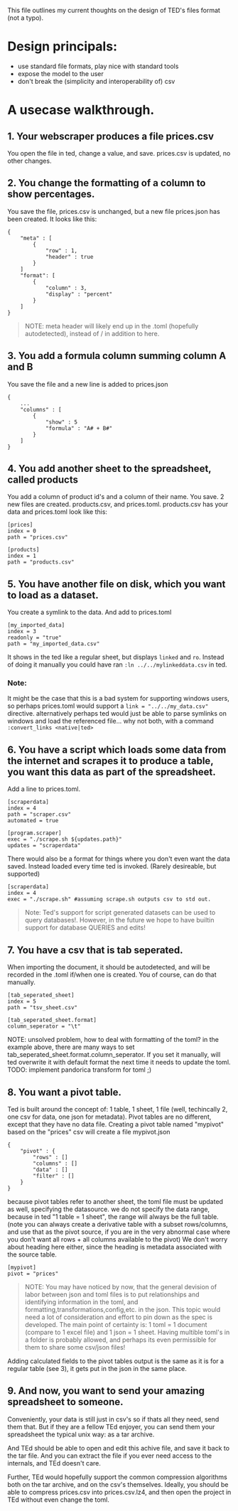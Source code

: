 This file outlines my current thoughts on the design of TED's files format (not a typo).

# Design principals:
- use standard file formats, play nice with standard tools
- expose the model to the user
- don't break the (simplicity and interoperability of) csv

# A usecase walkthrough.
## 1. Your webscraper produces a file prices.csv
You open the file in ted, change a value, and save. prices.csv is updated, no other changes.

## 2. You change the formatting of a column to show percentages.
You save the file, prices.csv is unchanged, but a new file prices.json has been created. It looks like this:
```
{
    "meta" : [
        {
            "row" : 1,
            "header" : true
        }
    ]
    "format": [
        {
            "column" : 3,
            "display" : "percent"
        }
    ]
}
```

> NOTE: meta header will likely end up in the .toml (hopefully autodetected), instead of / in addition to here.

## 3. You add a formula column summing column A and B
You save the file and a new line is added to prices.json
```
{
    ...
    "columns" : [
        {
            "show" : 5
            "formula" : "A# + B#"
        }
    ]
}
```

## 4. You add another sheet to the spreadsheet, called products
You add a column of product id's and a column of their name. You save.
2 new files are created. products.csv, and prices.toml.
products.csv has your data and prices.toml look like this: 
```
[prices]
index = 0
path = "prices.csv"

[products]
index = 1
path = "products.csv"
```

## 5. You have another file on disk, which you want to load as a dataset.
You create a symlink to the data. And add to prices.toml
```
[my_imported_data]
index = 3
readonly = "true"
path = "my_imported_data.csv"
```
It shows in the ted like a regular sheet, but displays `linked` and `ro`.
Instead of doing it manually you could have ran `:ln ../../mylinkeddata.csv` in ted.

### Note: 
It might be the case that this is a bad system for supporting windows users, so perhaps prices.toml would support a `link = "../../my_data.csv"` directive. 
alternatively perhaps ted would just be able to parse symlinks on windows and load the referenced file...
why not both, with a command `:convert_links <native|ted>` 

## 6. You have a script which loads some data from the internet and scrapes it to produce a table, you want this data as part of the spreadsheet.
Add a line to prices.toml.
```
[scraperdata]
index = 4
path = "scraper.csv"
automated = true

[program.scraper]
exec = "./scrape.sh ${updates.path}"
updates = "scraperdata"
```

There would also be a format for things where you don't even want the data saved. Instead loaded every time ted is invoked. (Rarely desireable, but supported)
```
[scraperdata]
index = 4
exec = "./scrape.sh" #assuming scrape.sh outputs csv to std out.
```

> Note: Ted's support for script generated datasets can be used to query databases!. However, in the future we hope to have builtin support for database QUERIES and edits!

## 7. You have a csv that is tab seperated.
When importing the document, it should be autodetected, and will be recorded in the .toml if/when one is created.
You of course, can do that manually.
```
[tab_seperated_sheet]
index = 5 
path = "tsv_sheet.csv"

[tab_seperated_sheet.format]
column_seperator = "\t"
```

NOTE: unsolved problem, how to deal with formatting of the toml? in the example above, there are many ways to set tab_seperated_sheet.format.column_seperator.
If you set it manually, will ted overwrite it with default format the next time it needs to update the toml. 
TODO: implement pandorica transform for toml ;)

## 8. You want a pivot table.
Ted is built around the concept of: 1 table, 1 sheet, 1 file (well, techincally 2, one csv for data, one json for metadata).
Pivot tables are no different, except that they have no data file. 
Creating a pivot table named "mypivot" based on the "prices" csv will create a file mypivot.json
```
{
    "pivot" : {
        "rows" : []
        "columns" : []
        "data" : []
        "filter" : []
    }
}
```

because pivot tables refer to another sheet, the toml file must be updated as well, specifying the datasource.
we do not specify the data range, because in ted "1 table = 1 sheet", the range will always be the full table. 
(note you can always create a derivative table with a subset rows/columns, and use that as the pivot source, if you are in the very abnormal case where you don't want all rows + all columns available to the pivot)
We don't worry about heading here either, since the heading is metadata associated with the source table.

```
[mypivot]
pivot = "prices"
```

> NOTE: You may have noticed by now, that the general devision of labor between json and toml files is to put relationships and identifying information in the toml, and formatting,transformations,config,etc. in the json. This topic would need a lot of consideration and effort to pin down as the spec is developed.
> The main point of certainty is: 1 toml = 1 document (compare to 1 excel file) and 1 json = 1 sheet. 
> Having multible toml's in a folder is probably allowed, and perhaps its even permissible for them to share some csv/json files!

Adding calculated fields to the pivot tables output is the same as it is for a regular table (see 3), it gets put in the json in the same place.

## 9. And now, you want to send your amazing spreadsheet to someone.
Conveniently, your data is still just in csv's so if thats all they need, send them that. 
But if they are a fellow TEd enjoyer, you can send them your spreadsheet the typical unix way: as a tar archive.

And TEd should be able to open and edit this achive file, and save it back to the tar file.
And you can extract the file if you ever need access to the internals, and TEd doesn't care.

Further, TEd would hopefully support the common compression algorithms both on the tar archive, and on the csv's themselves.
Ideally, you should be able to compress prices.csv into prices.csv.lz4, and then open the project in TEd without even change the toml.